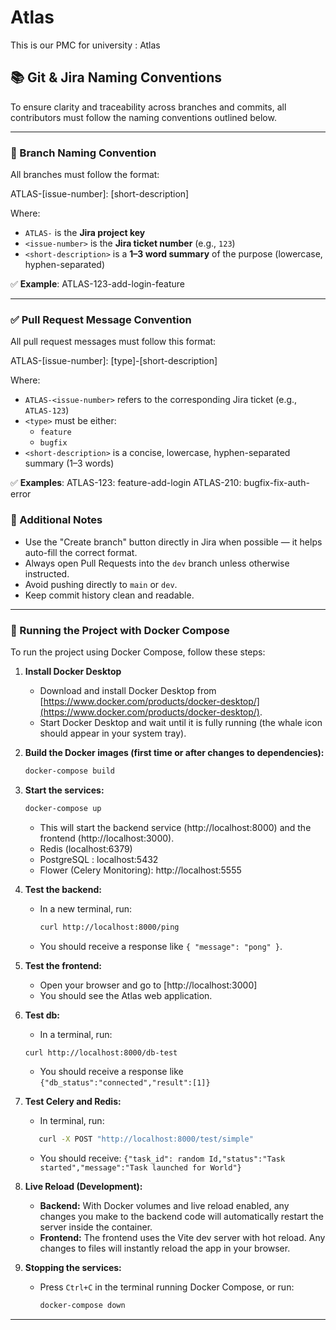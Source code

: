 # Atlas

This is our PMC for university : Atlas

## 📚 Git & Jira Naming Conventions

To ensure clarity and traceability across branches and commits, all contributors must follow the naming conventions outlined below.

---

### 🔀 Branch Naming Convention

All branches must follow the format:

ATLAS-[issue-number]: [short-description]

Where:

- `ATLAS-` is the **Jira project key**
- `<issue-number>` is the **Jira ticket number** (e.g., `123`)
- `<short-description>` is a **1–3 word summary** of the purpose (lowercase, hyphen-separated)

✅ **Example**:
ATLAS-123-add-login-feature

---

### ✅ Pull Request Message Convention

All pull request messages must follow this format:

ATLAS-[issue-number]: [type]-[short-description]

Where:

- `ATLAS-<issue-number>` refers to the corresponding Jira ticket (e.g., `ATLAS-123`)
- `<type>` must be either:
  - `feature`
  - `bugfix`
- `<short-description>` is a concise, lowercase, hyphen-separated summary (1–3 words)

✅ **Examples**:
ATLAS-123: feature-add-login
ATLAS-210: bugfix-fix-auth-error


### 📌 Additional Notes

- Use the "Create branch" button directly in Jira when possible — it helps auto-fill the correct format.
- Always open Pull Requests into the `dev` branch unless otherwise instructed.
- Avoid pushing directly to `main` or `dev`.
- Keep commit history clean and readable.

---

### 🐳 Running the Project with Docker Compose

To run the project using Docker Compose, follow these steps:

1. **Install Docker Desktop**
   - Download and install Docker Desktop from [https://www.docker.com/products/docker-desktop/](https://www.docker.com/products/docker-desktop/).
   - Start Docker Desktop and wait until it is fully running (the whale icon should appear in your system tray).

2. **Build the Docker images (first time or after changes to dependencies):**
   ```sh
   docker-compose build
   ```

3. **Start the services:**
   ```sh
   docker-compose up
   ```
   - This will start the backend service (http://localhost:8000) and the frontend (http://localhost:3000).
   - Redis (localhost:6379)
   - PostgreSQL : localhost:5432
   - Flower (Celery Monitoring): http://localhost:5555

4. **Test the backend:**
   - In a new terminal, run:
     ```sh
     curl http://localhost:8000/ping
     ```
   - You should receive a response like `{ "message": "pong" }`.

5. **Test the frontend:**
   - Open your browser and go to [http://localhost:3000]
   - You should see the Atlas web application.

6. **Test db:**
   - In a terminal, run:
   ```sh
   curl http://localhost:8000/db-test
   ```
   - You should receive a response like `{"db_status":"connected","result":[1]}`

7. **Test Celery and Redis:**
   - In terminal, run:
   ```sh
      curl -X POST "http://localhost:8000/test/simple"
   ```
   - You should receive: `{"task_id": random Id,"status":"Task started","message":"Task launched for World"}`

8. **Live Reload (Development):**
   - **Backend:** With Docker volumes and live reload enabled, any changes you make to the backend code will automatically restart the server inside the container.
   - **Frontend:** The frontend uses the Vite dev server with hot reload. Any changes to files will instantly reload the app in your browser.

9. **Stopping the services:**
   - Press `Ctrl+C` in the terminal running Docker Compose, or run:
     ```sh
     docker-compose down
     ```

---
